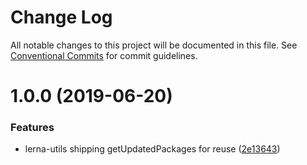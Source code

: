 # Change Log

All notable changes to this project will be documented in this file.
See [Conventional Commits](https://conventionalcommits.org) for commit guidelines.

<a name="1.0.0"></a>
# 1.0.0 (2019-06-20)


### Features

* lerna-utils shipping getUpdatedPackages for reuse ([2e13643](https://github.com/projects/DavideDaniel/repos/oss-projects/commits/2e13643))
